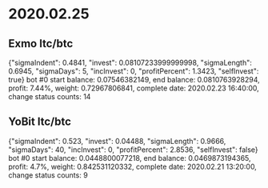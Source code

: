 # 2020.02.25
## Exmo ltc/btc
{"sigmaIndent": 0.4841, "invest": 0.08107233999999998, "sigmaLength": 0.6945, "sigmaDays": 5, "incInvest": 0, "profitPercent": 1.3423, "selfInvest": true}
bot #0 start balance: 0.07546382149, end balance: 0.0810763928294, profit: 7.44%, weight: 0.72967806841, complete date: 2020.02.23 16:40:00, change status counts: 14 

## YoBit ltc/btc
{"sigmaIndent": 0.523, "invest": 0.04488, "sigmaLength": 0.9666, "sigmaDays": 40, "incInvest": 0, "profitPercent": 2.8536, "selfInvest": false}
bot #0 start balance: 0.0448800077218, end balance: 0.0469873194365, profit: 4.7%, weight: 0.842531120332, complete date: 2020.02.21 13:20:00, change status counts: 9 
